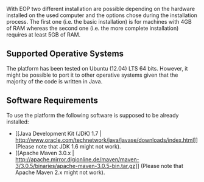 With EOP two different installation are possible depending on the hardware installed on the used computer and the options chose during the installation process. The first one (i.e. the basic installation) is for machines with 4GB of RAM whereas the second one (i.e. the more complete installation) requires at least 5GB of RAM.


## Supported Operative Systems ##

The platform has been tested on Ubuntu (12.04) LTS 64 bits. However, it might be possible to port it to other operative systems given that the majority of the code is written in Java.


## Software Requirements ##

To use the platform the following software is supposed to be already installed:

* [[Java Development Kit (JDK) 1.7 | http://www.oracle.com/technetwork/java/javase/downloads/index.html]] (Please note that JDK 1.6 might not work).
* [[Apache Maven 3.0.x | http://apache.mirror.digionline.de/maven/maven-3/3.0.5/binaries/apache-maven-3.0.5-bin.tar.gz]] (Please note that Apache Maven 2.x might not work).





